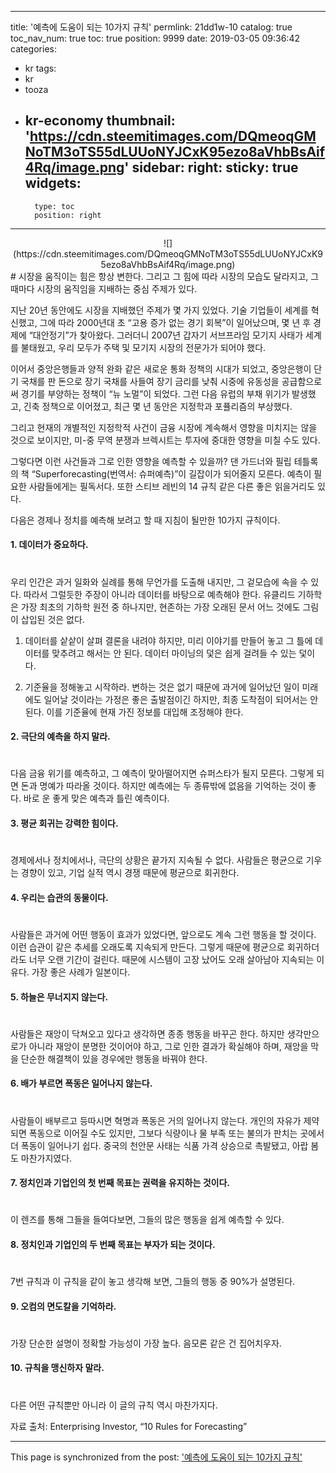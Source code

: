 
---
title: '예측에 도움이 되는 10가지 규칙'
permlink: 21dd1w-10
catalog: true
toc_nav_num: true
toc: true
position: 9999
date: 2019-03-05 09:36:42
categories:
- kr
tags:
- kr
- tooza
- kr-economy
thumbnail: 'https://cdn.steemitimages.com/DQmeoqGMNoTM3oTS55dLUUoNYJCxK95ezo8aVhbBsAif4Rq/image.png'
sidebar:
    right:
        sticky: true
widgets:
    -
        type: toc
        position: right
---


<center>
![](https://cdn.steemitimages.com/DQmeoqGMNoTM3oTS55dLUUoNYJCxK95ezo8aVhbBsAif4Rq/image.png)
</center>
#
시장을 움직이는 힘은 항상 변한다. 그리고 그 힘에 따라 시장의 모습도 달라지고, 그때마다 시장의 움직임을 지배하는 중심 주제가 있다. 

지난 20년 동안에도 시장을 지배했던 주제가 몇 가지 있었다. 기술 기업들이 세계를 혁신했고, 그에 따라 2000년대 초 “고용 증가 없는 경기 회복”이 일어났으며, 몇 년 후 경제에 “대안정기”가 찾아왔다. 그러더니 2007년 갑자기 서브프라임 모기지 사태가 세계를 불태웠고, 우리 모두가 주택 및 모기지 시장의 전문가가 되어야 했다.

이어서 중앙은행들과 양적 완화 같은 새로운 통화 정책의 시대가 되었고, 중앙은행이 단기 국채를 판 돈으로 장기 국채를 사들여 장기 금리를 낮춰 시중에 유동성을 공급함으로써 경기를 부양하는 정책이 “뉴 노멀”이 되었다. 그런 다음 유럽의 부채 위기가 발생했고, 긴축 정책으로 이어졌고, 최근 몇 년 동안은 지정학과 포퓰리즘의 부상했다.
 
그리고 현재의 개별적인 지정학적 사건이 금융 시장에 계속해서 영향을 미치지는 않을 것으로 보이지만, 미-중 무역 분쟁과 브렉시트는 투자에 중대한 영향을 미칠 수도 있다. 

그렇다면 이런 사건들과 그로 인한 영향을 예측할 수 있을까? 댄 가드너와 필립 테틀록의 책 “Superforecasting(번역서: 슈퍼예측)”이 길잡이가 되어줄지 모른다. 예측이 필요한 사람들에게는 필독서다. 또한 스티브 레빈의 14 규칙 같은 다른 좋은 읽을거리도 있다.

다음은 경제나 정치를 예측해 보려고 할 때 지침이 될만한 10가지 규칙이다. 

#### 1. 데이터가 중요하다.
#
우리 인간은 과거 일화와 실례를 통해 무언가를 도출해 내지만, 그 겉모습에 속을 수 있다. 따라서 그럴듯한 주장이 아니라 데이터를 바탕으로 예측해야 한다. 유클리드 기하학은 가장 최초의 기하학 원전 중 하나지만, 현존하는 가장 오래된 문서 어느 것에도 그림이 삽입된 것은 없다.

1) 데이터를 샅샅이 살펴 결론을 내려야 하지만, 미리 이야기를 만들어 놓고 그 틀에 데이터를 맞추려고 해서는 안 된다. 데이터 마이닝의 덫은 쉽게 걸려들 수 있는 덫이다.

2) 기준율을 정해놓고 시작하라. 변하는 것은 없기 때문에 과거에 일어났던 일이 미래에도 일어날 것이라는 가정은 좋은 출발점이긴 하지만, 최종 도착점이 되어서는 안 된다. 이를 기준율에 현재 가진 정보를 대입해 조정해야 한다. 

#### 2. 극단의 예측을 하지 말라.
#
다음 금융 위기를 예측하고, 그 예측이 맞아떨어지면 슈퍼스타가 될지 모른다. 그렇게 되면 돈과 명예가 따라올 것이다. 하지만 예측에는 두 종류밖에 없음을 기억하는 것이 좋다. 바로 운 좋게 맞은 예측과 틀린 예측이다.

#### 3. 평균 회귀는 강력한 힘이다.
#
경제에서나 정치에서나, 극단의 상황은 끝가지 지속될 수 없다. 사람들은 평균으로 기우는 경향이 있고, 기업 실적 역시 경쟁 때문에 평균으로 회귀한다. 

#### 4. 우리는 습관의 동물이다.
#
사람들은 과거에 어떤 행동이 효과가 있었다면, 앞으로도 계속 그런 행동을 할 것이다. 이런 습관이 같은 추세를 오래도록 지속되게 만든다. 그렇게 때문에 평균으로 회귀하더라도 너무 오랜 기간이 걸린다. 때문에 시스템이 고장 났어도 오래 살아남아 지속되는 이유다. 가장 좋은 사례가 일본이다. 

#### 5. 하늘은 무너지지 않는다.
#
사람들은 재앙이 닥쳐오고 있다고 생각하면 종종 행동을 바꾸곤 한다. 하지만 생각만으로가 아니라 재앙이 분명한 것이어야 하고, 그로 인한 결과가 확실해야 하며, 재앙을 막을 단순한 해결책이 있을 경우에만 행동을 바꿔야 한다. 

#### 6. 배가 부르면 폭동은 일어나지 않는다.
#
사람들이 배부르고 등따시면 혁명과 폭동은 거의 일어나지 않는다. 개인의 자유가 제약되면 폭동으로 이어질 수도 있지만, 그보다 식량이나 물 부족 또는 불의가 판치는 곳에서 더 폭동이 일어나기 쉽다. 중국의 천안문 사태는 식품 가격 상승으로 촉발됐고, 아랍 봄도 마찬가지였다. 

#### 7. 정치인과 기업인의 첫 번째 목표는 권력을 유지하는 것이다.
#
이 렌즈를 통해 그들을 들여다보면, 그들의 많은 행동을 쉽게 예측할 수 있다.

#### 8. 정치인과 기업인의 두 번째 목표는 부자가 되는 것이다.
#
7번 규칙과 이 규칙을 같이 놓고 생각해 보면, 그들의 행동 중 90%가 설명된다.

#### 9. 오컴의 면도칼을 기억하라.
#
가장 단순한 설명이 정확할 가능성이 가장 높다. 음모론 같은 건 집어치우자.

#### 10. 규칙을 맹신하자 말라.
#
다른 어떤 규칙뿐만 아니라 이 글의 규칙 역시 마찬가지다.

자료 출처: Enterprising Investor, “10 Rules for Forecasting”

- - -

This page is synchronized from the post: ['예측에 도움이 되는 10가지 규칙'](https://steemit.com/@pius.pius/21dd1w-10)

